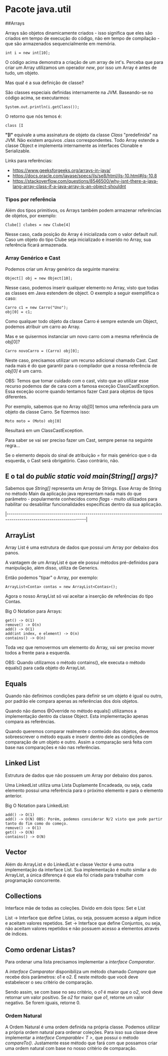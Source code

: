 # Pacote java.util

##Arrays

Arrays são objetos dinamicamente criados - isso significa que eles são criados em tempo de execução do
código, não em tempo de compilação - que são armazenados sequencialmente em memória. 

    int i = new int[10];

O código acima demonstra a criação de um array de int's. Perceba que para criar um Array utilizamos um
operador *new*, por isso um Array é antes de tudo, um objeto. 

Mas qual é a sua definição de classe?

São classes especiais definidas internamente na JVM. Baseando-se no código acima, se executarmos: 

    System.out.println(i.getClass());

O retorno que nós temos é: 

    class [I

**"[I"** equivale a uma assinatura de objeto da classe *Class* "predefinida" na JVM. Não existem arquivos .class correspondentes. 
Todo Array estende a classe Object e implementa internamente as interfaces Clonable e Serializable.

Links para referências:

- https://www.geeksforgeeks.org/arrays-in-java/
- https://docs.oracle.com/javase/specs/jls/se8/html/jls-10.html#jls-10.8
- https://stackoverflow.com/questions/8546500/why-isnt-there-a-java-lang-array-class-if-a-java-array-is-an-object-shouldnt

### Tipos por referência

Além dos tipos primitivos, os Arrays também podem armazenar referências de objetos, por exemplo:

    Clube[] clubes = new Clube[4]

Nesse caso, cada posição do Array é inicializada com o valor default *null*. Caso um objeto do tipo Clube seja 
inicializado e inserido no Array, sua referência ficará armazenada.

### Array Genérico e Cast

Podemos criar um Array genérico da seguinte maneira:

    Object[] obj = new Object[10];

Nesse caso, podemos inserir qualquer elemento no Array, visto que todas as classes em Java estendem de object. O exemplo
a seguir exemplifica o caso:

    Carro c1 = new Carro("Uno");
    obj[0] = c1;

Como qualquer todo objeto da classe Carro é sempre estende um Object, podemos atribuir um carro ao Array. 

Mas e se quisermos instanciar um novo carro com a mesma referência de obj[0]?

    Carro novoCarro = (Carro) obj[0];

Neste caso, precisamos utilizar um recurso adicional chamado Cast. Cast nada mais é do que garantir para o compilador 
que a nossa referência de *obj[0]* é um carro. 

OBS: Temos que tomar cuidado com o cast, visto que ao utilizar esse recurso podemos dar de cara com a famosa exceção
ClassCastException. Essa exceção ocorre quando tentamos fazer Cast para objetos de tipos diferentes. 

Por exemplo, sabemos que no Array obj[0] temos uma referência para um objeto da classe Carro. Se fizermos isso:

    Moto moto = (Moto) obj[0]

Resultará em um ClassCastException.

Para saber se vai ser preciso fazer um Cast, sempre pense na seguinte regra... 

Se o elemento depois do sinal de atribuição *=* for mais genérico que o da esquerda, o Cast será obrigatório. Caso 
contrário, não.

## E o tal do *public static void main(String[] args)?*

Sabemos que *String[]* representa um Array de Strings. Esse Array de String no método Main da aplicação java representam
nada mais do que parâmetro - popularmente conhecidos como *flags* - muito utilizados para habilitar ou desabilitar 
funcionalidades específicas dentro da sua aplicação.

|---------------------------------------------------------------------------------------------------------------------|
## ArrayList

Array List é uma estrutura de dados que possui um Array por debaixo dos panos.

A vantagem de um ArrayList é que ele possui métodos pré-definidos para manipulação, além disso,
utiliza de Generics.

Então podemos "tipar" o Array, por exemplo:
    
    ArrayList<Conta> contas = new ArrayList<Contas>();

Agora o nosso ArrayList só vai aceitar a inserção de referências do tipo Contas.

Big O Notation para Arrays:

    get() -> O(1)
    remove() -> O(n)
    add() -> O(1)
    add(int index, e element) -> O(n)
    contains() -> O(n)

Toda vez que removermos um elemento do Array, vai ser preciso mover todos a frente para a esquerda.

OBS: Quando utilizamos o método contains(), ele executa o método equals() para cada objeto do ArrayList. 

## Equals

Quando não definimos condições para definir se um objeto é igual ou outro, por padrão ele compara apenas as
referências dos dois objetos. 

Quando não damos @Override no método equals() utilizamos a implementação dentro da classe Object.
Esta implementação apenas compara as referências.

Quando queremos comparar realmente o conteúdo dos objetos, devemos sobreescrever o método equals e inserir dentro dele 
as condições de comparação de um objeto e outro. Assim a comparação será feita com base nas comparações e não nas 
referências.

## Linked List

Estrutura de dados que não possuem um Array por debaixo dos panos.

Uma LinkedList utiliza uma Lista Duplamente Encadeada, ou seja, cada elemento possui uma referência para o próximo 
elemento e para o elemento anterior. 

Big O Notation para LinkedList:

    add() -> O(1)
    add() -> O(N) OBS: Porém, podemos considerar N/2 visto que pode partir tanto do fim como do começo.
    remove() -> O(1)
    get() -> O(N)
    contains() -> O(N)

## Vector

Além do ArrayList e do LinkedList e classe Vector é uma outra implementação da interface List. Sua implementação é muito
similar a do ArrayList, a única diferença é que ela foi criada para trabalhar com programação concorrente.

## Collections

Interface mãe de todas as coleções. Divido em dois tipos: Set e List

List -> Interface que define Listas, ou seja, possuem acesso a algum índice e aceitam valores repetidos.
Set -> Interface que define Conjuntos, ou seja, não aceitam valores repetidos e não possuem acesso a elementos através
de índices.

## Como ordenar Listas?

Para ordenar uma lista precisamos implementar a *interface* *Comparator*.

A *interface Comparator* disponibiliza um método chamado *Compare* que recebe dois parâmetros: o1 e o2. É neste método 
que você deve estabelecer o seu critério de comparação. 

Sendo assim, se com base no seu critério, o *o1* é maior que o *o2*, você deve retornar um valor positivo. 
Se *o2* for maior que *o1*, retorne um valor negativo. Se forem iguais, retorne 0. 

### Ordem Natural

A Ordem Natural é uma ordem definida na própria classe. Podemos utilizar a própria ordem natural para ordenar coleções.
Para isso sua classe deve implementar a *interface Comparable< T >*, que possui o método *compareTo()*. Justamente esse 
método que fará com que possamos criar uma ordem natural com base no nosso critério de comparação.